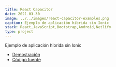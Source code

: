 ```yaml
---
title: React Capacitor
date: 2021-03-30
image: ../../images/react-capacitor-examples.png
caption: Ejemplo de aplicación hibrida sin Ionic
stack: React,JavaScript,Bootstrap,Android,Netlify
type: project
---
```


Ejemplo de aplicación hibrida sin Ionic

- [Demostración](https://react-capacitor-examples.netlify.app/)
- [Código fuente](https://github.com/angelxehg/react-examples/)
